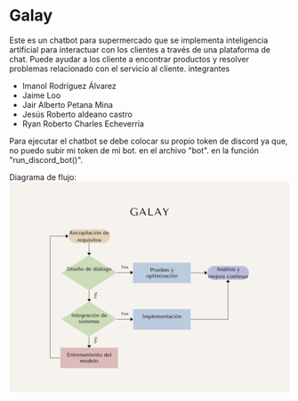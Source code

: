 # Galay
  Este es un chatbot para supermercado que se implementa inteligencia artificial para interactuar con los clientes a través de una plataforma de chat. Puede ayudar a los cliente a encontrar productos y  resolver problemas  relacionado con el servicio al cliente.
integrantes
*  Imanol Rodríguez Álvarez  
*  Jaime Loo  
*  Jair Alberto Petana Mina  
*  Jesús Roberto aldeano castro  
*  Ryan Roberto Charles Echeverría  


Para ejecutar el chatbot se debe colocar su propio token de discord ya que, no puedo subir mi token de mi bot. en el archivo "bot". en la función "run_discord_bot()".


Diagrama de flujo:
![Image text](https://github.com/Profe-Jose-Burgos/Galay/blob/main/Diagrama%20de%20proceso.jpg)

